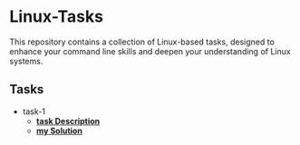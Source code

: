 # Linux-Tasks
This repository contains a collection of Linux-based tasks, designed to enhance your command line skills and deepen your understanding of Linux systems.
## Tasks
   - task-1
      - **[task Description](https://github.com/Open-Source-Community/The-Art-of-Linux-24/blob/master/Session%201/README.md)**
      - **[my Solution](https://github.com/Open-Source-Community/The-Art-of-Linux-24/blob/master/Session%201/README.md)**
        
